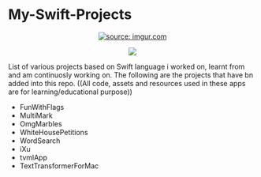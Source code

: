 # My-Swift-Projects


<p align="center">
  <a href="https://imgur.com/SajZa44"><img src="https://i.imgur.com/SajZa44.jpg" title="source: imgur.com" /></a>
</p>
<p align="center">
<img src="https://img.shields.io/badge/Swift-5.0-green.svg" />
</p>


List of various projects based on Swift language i worked on, learnt from and am continuosly working on.
The following are the projects that have bn added into this repo.
((All code, assets and resources  used in these apps are for learning/educational purpose))


- FunWithFlags
- MultiMark
- OmgMarbles
- WhiteHousePetitions
- WordSearch
- iXu
- tvmlApp
- TextTransformerForMac

